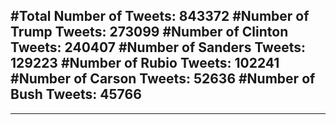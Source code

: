 #Total Number of Tweets: 843372 
#Number of Trump Tweets: 273099
#Number of Clinton Tweets: 240407
#Number of Sanders Tweets: 129223
#Number of Rubio Tweets: 102241
#Number of Carson Tweets: 52636
#Number of Bush Tweets: 45766
---
---
